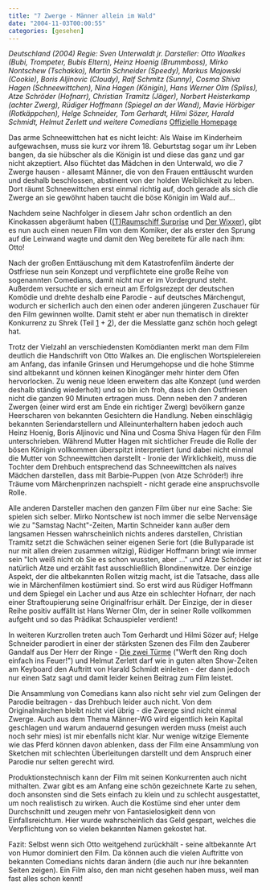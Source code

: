 ```yaml
---
title: "7 Zwerge - Männer allein im Wald"
date: "2004-11-03T00:00:55"
categories: [gesehen]
---
```


*Deutschland (2004)
Regie: Sven Unterwaldt jr.
Darsteller: Otto Waalkes (Bubi, Trompeter, Bubis Eltern), Heinz Hoenig (Brummboss), Mirko Nontschew (Tschakko), Martin Schneider (Speedy), Markus Majowski (Cookie), Boris Aljinovic (Cloudy), Ralf Schmitz (Sunny), Cosma Shiva Hagen (Schneewittchen), Nina Hagen (Königin), Hans Werner Olm (Spliss), Atze Schröder (Hofnarr), Christian Tramitz (Jäger), Norbert Heisterkamp (achter Zwerg), Rüdiger Hoffmann (Spiegel an der Wand), Mavie Hörbiger (Rotkäppchen), Helge Schneider, Tom Gerhardt, Hilmi Sözer, Harald Schmidt, Helmut Zerlett und weitere Comedians*
[Offizielle Homepage](http://www.7zwerge-derfilm.de/)

Das arme Schneewittchen hat es nicht leicht: Als Waise im Kinderheim aufgewachsen, muss sie kurz vor ihrem 18. Geburtstag sogar um ihr Leben bangen, da sie hübscher als die Königin ist und diese das ganz und gar nicht akzeptiert. Also flüchtet das Mädchen in den Unterwald, wo die 7 Zwerge hausen - allesamt Männer, die von den Frauen enttäuscht wurden und deshalb beschlossen, abstinent von der holden Weiblichkeit zu leben. Dort räumt Schneewittchen erst einmal richtig auf, doch gerade als sich die Zwerge an sie gewöhnt haben taucht die böse Königin im Wald auf...

Nachdem seine Nachfolger in diesem Jahr schon ordentlich an den Kinokassen abgeräumt haben ([(T)Raumschiff Surprise](/2004/07/22/traumschiff-surprise-periode-1/) und [Der Wixxer](/2004/06/03/der-wixxer/)), gibt es nun auch einen neuen Film von dem Komiker, der als erster den Sprung auf die Leinwand wagte und damit den Weg bereitete für alle nach ihm: Otto!

Nach der großen Enttäuschung mit dem Katastrofenfilm änderte der Ostfriese nun sein Konzept und verpflichtete eine große Reihe von sogenannten Comedians, damit nicht nur er im Vordergrund steht. Außerdem versuchte er sich erneut am Erfolgsrezept der deutschen Komödie und drehte deshalb eine Parodie - auf deutsches Märchengut, wodurch er sicherlich auch den einen oder anderen jüngeren Zuschauer für den Film gewinnen wollte. Damit steht er aber nun thematisch in direkter Konkurrenz zu Shrek (Teil [1](/2001/07/10/shrek/) + [2](/2004/07/01/shrek-2/)), der die Messlatte ganz schön hoch gelegt hat.

Trotz der Vielzahl an verschiedensten Komödianten merkt man dem Film deutlich die Handschrift von Otto Walkes an. Die englischen Wortspielereien am Anfang, das infanile Grinsen und Herumgehopse und die hohe Stimme sind altbekannt und können keinen Kinogänger mehr hinter dem Ofen hervorlocken. Zu wenig neue Ideen erweitern das alte Konzept (und werden deshalb ständig wiederholt) und so bin ich froh, dass ich den Ostfriesen nicht die ganzen 90 Minuten ertragen muss. Denn neben den 7 anderen Zwergen (einer wird erst am Ende ein richtiger Zwerg) bevölkern ganze Heerscharen von bekannten Gesichtern die Handlung. Neben einschlägig bekannten Seriendarstellern und Alleinunterhaltern haben jedoch auch Heinz Hoenig, Boris Aljinovic und Nina und Cosma Shiva Hagen für den Film unterschrieben. Während Mutter Hagen mit sichtlicher Freude die Rolle der bösen Königin vollkommen überspitzt interpretiert (und dabei nicht einmal die Mutter von Schneewittchen darstellt - Ironie der Wirklichkeit), muss die Tochter dem Drehbuch entsprechend das Schneewittchen als naives Mädchen darstellen, dass mit Barbie-Puppen (von Atze Schröder!) ihre Träume vom Märchenprinzen nachspielt - nicht gerade eine anspruchsvolle Rolle.

Alle anderen Darsteller machen den ganzen Film über nur eine Sache: Sie spielen sich selber. Mirko Nontschew ist noch immer die selbe Nervensäge wie zu "Samstag Nacht"-Zeiten, Martin Schneider kann außer dem langsamen Hessen wahrscheinlich nichts anderes darstellen, Christian Tramitz setzt die Schwächen seiner eigenen Serie fort (die Bullyparade ist nur mit allen dreien zusammen witzig), Rüdiger Hoffmann bringt wie immer sein "Ich weiß nicht ob Sie es schon wussten, aber ..." und Atze Schröder ist natürlich Atze und erzählt fast ausschließlich Blondinenwitze. Der einzige Aspekt, der die altbekannten Rollen witzig macht, ist die Tatsache, dass alle wie in Märchenfilmen kostümiert sind. So erst wird aus Rüdiger Hoffmann und dem Spiegel ein Lacher und aus Atze ein schlechter Hofnarr, der nach einer Straftoupierung seine Originalfrisur erhält. Der Einzige, der in dieser Reihe positiv auffällt ist Hans Werner Olm, der in seiner Rolle vollkommen aufgeht und so das Prädikat Schauspieler verdient!

In weiteren Kurzrollen treten auch Tom Gerhardt und Hilmi Sözer auf; Helge Schneider parodiert in einer der stärksten Szenen des Film den Zauberer Gandalf aus Der Herr der Ringe - [Die zwei Türme](/2002/12/18/der-herr-der-ringe-die-zwei-turme/) ("Werft den Ring doch einfach ins Feuer!") und Helmut Zerlett darf wie in guten alten Show-Zeiten am Keyboard den Auftritt von Harald Schmidt einleiten - der dann jedoch nur einen Satz sagt und damit leider keinen Beitrag zum Film leistet.

Die Ansammlung von Comedians kann also nicht sehr viel zum Gelingen der Parodie beitragen - das Drehbuch leider auch nicht. Von dem Originalmärchen bleibt nicht viel übrig - die Zwerge sind nicht einmal Zwerge. Auch aus dem Thema Männer-WG wird eigentlich kein Kapital geschlagen und warum andauernd gesungen werden muss (meist auch noch sehr mies) ist mir ebenfalls nicht klar. Nur wenige witzige Elemente wie das Pferd können davon ablenken, dass der Film eine Ansammlung von Sketchen mit schlechten Überleitungen darstellt und dem Anspruch einer Parodie nur selten gerecht wird.

Produktionstechnisch kann der Film mit seinen Konkurrenten auch nicht mithalten. Zwar gibt es am Anfang eine schön gezeichnete Karte zu sehen, doch ansonsten sind die Sets einfach zu klein und zu schlecht ausgestattet, um noch realistisch zu wirken. Auch die Kostüme sind eher unter dem Durchschnitt und zeugen mehr von Fantasielosigkeit denn von Einfallsreichtum. Hier wurde wahrscheinlich das Geld gespart, welches die Verpflichtung von so vielen bekannten Namen gekostet hat.

Fazit: Selbst wenn sich Otto weitgehend zurückhält - seine altbekannte Art von Humor dominiert den Film. Da können auch die vielen Auftritte von bekannten Comedians nichts daran ändern (die auch nur ihre bekannten Seiten zeigen). Ein Film also, den man nicht gesehen haben muss, weil man fast alles schon kennt!
